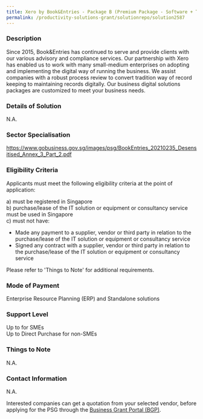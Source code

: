 ```yaml
---
title: Xero by Book&Entries - Package B (Premium Package - Software + Training)
permalink: /productivity-solutions-grant/solutionrepo/solution2587
---
```


### Description

Since 2015, Book&Entries has continued to serve and provide clients with our various advisory and compliance services.  Our partnership with Xero has enabled us to work with many small-medium enterprises on adopting and implementing the digital way of running the business.  We assist companies with a robust process review to convert tradition way of record keeping to maintaining records digitally.  Our business digital solutions packages are customized to meet your business needs.

### Details of Solution

N.A.

### Sector Specialisation

https://www.gobusiness.gov.sg/images/psg/BookEntries_20210235_Desensitised_Annex_3_Part_2.pdf

### Eligibility Criteria

Applicants must meet the following eligibility criteria at the point of application:

a) must be registered in Singapore <br>
b) purchase/lease of the IT solution or equipment or consultancy service must be used in Singapore <br>
c) must not have:
- Made any payment to a supplier, vendor or third party in relation to the purchase/lease of the IT solution or equipment or consultancy service
- Signed any contract with a supplier, vendor or third party in relation to the purchase/lease of the IT solution or equipment or consultancy service

Please refer to 'Things to Note' for additional requirements.

### Mode of Payment
Enterprise Resource Planning (ERP) and Standalone solutions

### Support Level
Up to  for SMEs <br>
Up to Direct Purchase for non-SMEs

### Things to Note
N.A.

### Contact Information
N.A.

Interested companies can get a quotation from your selected vendor, before applying for the PSG through the <a target='_blank' rel='noopener' href='https://www.businessgrants.gov.sg/'>Business Grant Portal (BGP)</a>.
